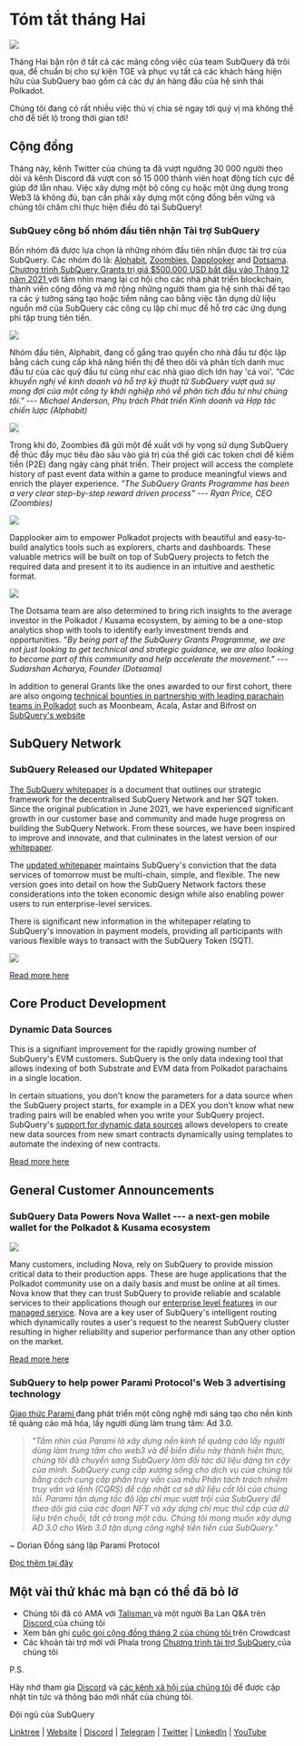 # Tóm tắt tháng Hai

![](https://miro.medium.com/max/1400/1*T3DLiAKSIy-AjRia_JJjow.png)

Tháng Hai bận rộn ở tất cả các mảng công việc của team SubQuery đã trôi qua, để chuẩn bị cho sự kiện TGE và phục vụ tất cả các khách hàng hiện hữu của SubQuery bao gồm cả các dự án hàng đầu của hệ sinh thái Polkadot.

Chúng tôi đang có rất nhiều việc thú vị chia sẻ ngay tới quý vị mà không thể chờ để tiết lộ trong thời gian tới!

## Cộng đồng

Tháng này, kênh Twitter của chúng ta đã vượt ngưỡng 30 000 người theo dõi và kênh Discord đã vượt con số 15 000 thành viên hoạt động tích cực để giúp đỡ lẫn nhau. Việc xây dựng một bộ công cụ hoặc một ứng dụng trong Web3 là không đủ, bạn cần phải xây dựng một cộng đồng bền vững và chúng tôi chăm chỉ thực hiện điều đó tại SubQuery!

### SubQuey công bố nhóm đầu tiên nhận Tài trợ SubQuery

Bốn nhóm đã được lựa chọn là những nhóm đầu tiên nhận được tài trợ của SubQuery. Các nhóm đó là: [Alphabit](https://www.polkadata.xyz/), [Zoombies](https://zoombies.world/), [Dapplooker](https://dapplooker.com/) and [Dotsama](http://dotsama.ai/). [ Chương trình SubQuery Grants trị giá $500.000 USD bắt đầu vào Tháng 12 năm 2021 ](https://subquery.network/grants) với tầm nhìn mang lại cơ hội cho các nhà phát triển blockchain, thành viên cộng đồng và mở rộng những người tham gia hệ sinh thái để tạo ra các ý tưởng sáng tạo hoặc tiềm năng cao bằng việc tận dụng dữ liệu nguồn mở của SubQuery các công cụ lập chỉ mục để hỗ trợ các ứng dụng phi tập trung tiên tiến.

![](https://miro.medium.com/max/1400/1*tBnWK4svpGbGuP3mCXyGDg.png)

Nhóm đầu tiên, Alphabit, đang cố gắng trao quyền cho nhà đầu tư độc lập bằng cách cung cấp khả năng hiển thị để theo dõi và phân tích danh mục đầu tư của các quỹ đầu tư cũng như các nhà giao dịch lớn hay 'cá voi'. _"Các khuyến nghị về kinh doanh và hỗ trợ kỹ thuật từ SubQuery vượt quá sự mong đợi của một công ty khởi nghiệp nhỏ về phân tích đầu tư như chúng tôi." --- Michael Anderson, Phụ trách Phát triển Kinh doanh và Hợp tác chiến lược (Alphabit)_

![](https://miro.medium.com/max/1400/1*TpHBDhA7WqNGTOxz9LpifQ.png)

Trong khi đó, Zoombies đã gửi một đề xuất với hy vọng sử dụng SubQuery để thúc đẩy mục tiêu đào sâu vào giá trị của thế giới các token chơi để kiếm tiền (P2E) đang ngày càng phát triển. Their project will access the complete history of past event data within a game to produce meaningful views and enrich the player experience. _"The SubQuery Grants Programme has been a very clear step-by-step reward driven process" --- Ryan Price, CEO (Zoombies)_

![](https://miro.medium.com/max/1400/1*4rPD0g-pC3MOU5M5vAtS4w.png)

Dapplooker aim to empower Polkadot projects with beautiful and easy-to-build analytics tools such as explorers, charts and dashboards. These valuable metrics will be built on top of SubQuery projects to fetch the required data and present it to its audience in an intuitive and aesthetic format.

![](https://miro.medium.com/max/1400/1*kC8QYVvlUZwUfgXTBFQbgg.png)

The Dotsama team are also determined to bring rich insights to the average investor in the Polkadot / Kusama ecosystem, by aiming to be a one-stop analytics shop with tools to identify early investment trends and opportunities. "_By being part of the SubQuery Grants Programme, we are not just looking to get technical and strategic guidance, we are also looking to become part of this community and help accelerate the movement." --- Sudarshan Acharya, Founder (Dotsama)_

In addition to general Grants like the ones awarded to our first cohort, there are also ongoing [technical bounties in partnership with leading parachain teams in Polkadot](../blogs/20220127-grants-bounties.md) such as Moonbeam, Acala, Astar and Bifrost on [SubQuery's website](https://subquery.network/grants)

## SubQuery Network

### SubQuery Released our Updated Whitepaper

[The SubQuery whitepaper](https://static.subquery.network/whitepaper.pdf) is a document that outlines our strategic framework for the decentralised SubQuery Network and her SQT token. Since the original publication in June 2021, we have experienced significant growth in our customer base and community and made huge progress on building the SubQuery Network. From these sources, we have been inspired to improve and innovate, and that culminates in the latest version of our [whitepaper](https://static.subquery.network/whitepaper.pdf).

The [updated whitepaper](https://static.subquery.network/whitepaper.pdf) maintains SubQuery's conviction that the data services of tomorrow must be multi-chain, simple, and flexible. The new version goes into detail on how the SubQuery Network factors these considerations into the token economic design while also enabling power users to run enterprise-level services.

There is significant new information in the whitepaper relating to SubQuery's innovation in payment models, providing all participants with various flexible ways to transact with the SubQuery Token (SQT).

![](https://miro.medium.com/max/1400/1*EhLefs3-lb47y2LC4Z6jWA.png)

[Read more here](../blogs/20220216-whitepaper-update.md)

## Core Product Development

### Dynamic Data Sources

This is a signifiant improvement for the rapidly growing number of SubQuery's EVM customers. SubQuery is the only data indexing tool that allows indexing of both Substrate and EVM data from Polkadot parachains in a single location.

In certain situations, you don't know the parameters for a data source when the SubQuery project starts, for example in a DEX you don't know what new trading pairs will be enabled when you write your SubQuery project. SubQuery's [support for dynamic data sources](https://university.subquery.network/build/dynamicdatasources.html) allows developers to create new data sources from new smart contracts dynamically using templates to automate the indexing of new contracts.

[Read more here](https://university.subquery.network/build/dynamicdatasources.html)

## General Customer Announcements

### SubQuery Data Powers Nova Wallet --- a next-gen mobile wallet for the Polkadot & Kusama ecosystem

![](https://miro.medium.com/max/1400/1*NkYmEpYLpZYFRkANrvpwPw.png)

Many customers, including Nova, rely on SubQuery to provide mission critical data to their production apps. These are huge applications that the Polkadot community use on a daily basis and must be online at all times. Nova know that they can trust SubQuery to provide reliable and scalable services to their applications though our [enterprise level features](https://blog.subquery.network/blogs/20211228-enterprise-hosted.html) in our [managed service](https://project.subquery.network/). Nova are a key user of SubQuery's intelligent routing which dynamically routes a user's request to the nearest SubQuery cluster resulting in higher reliability and superior performance than any other option on the market.

[Read more here](../customer_announcements/20220210-nova-wallet.md)

### SubQuery to help power Parami Protocol's Web 3 advertising technology

[ Giao thức Parami ](https://parami.io/) đang phát triển một công nghệ mới sáng tạo cho nền kinh tế quảng cáo mã hóa, lấy người dùng làm trung tâm: Ad 3.0.

> _"Tầm nhìn của Parami là xây dựng nền kinh tế quảng cáo lấy người dùng làm trung tâm cho web3 và để biến điều này thành hiện thực, chúng tôi đã chuyển sang SubQuery làm đối tác dữ liệu đáng tin cậy của mình. SubQuery cung cấp xương sống cho dịch vụ của chúng tôi bằng cách cung cấp phần truy vấn của mẫu Phân tách trách nhiệm truy vấn và lệnh (CQRS) để cập nhật cơ sở dữ liệu cốt lõi của chúng tôi. Parami tận dụng tốc độ lập chỉ mục vượt trội của SubQuery để theo dõi giá của các đoạn NFT và xây dựng chỉ mục thứ cấp của dữ liệu trên chuỗi, tất cả trong một câu. Chúng tôi mong muốn xây dựng AD 3.0 cho Web 3.0 tận dụng công nghệ tiên tiến của SubQuery."_

~ Dorian Đồng sáng lập Parami Protocol

[Đọc thêm tại đây](../customer_announcements/20220222-parami.md)

## Một vài thứ khác mà bạn có thể đã bỏ lỡ

- Chúng tôi đã có AMA với [ Talisman ](https://talisman.xyz/) và một người Ba Lan Q&A trên [ Discord ](https://discord.com/channels/796198414798028831/796198414798028834) của chúng tôi
- Xem bản ghi [ cuộc gọi cộng đồng tháng 2 của chúng tôi ](https://www.crowdcast.io/e/subquery-sessions-february) trên Crowdcast
- Các khoản tài trợ mới với Phala trong [ Chương trình tài trợ SubQuery ](https://subquery.network/grants) của chúng tôi

P.S.

Hãy nhớ tham gia [Discord](https://discord.com/invite/subquery) và [các kênh xã hội của chúng tôi](https://linktr.ee/subquerynetwork) để được cập nhật tin tức và thông báo mới nhất của chúng tôi.

Đội ngũ của SubQuery

[Linktree](https://linktr.ee/subquerynetwork) | [Website](https://subquery.network/) | [Discord](https://discord.com/invite/78zg8aBSMG) | [Telegram](https://t.me/subquerynetwork) | [Twitter](https://twitter.com/subquerynetwork) | [LinkedIn](https://www.linkedin.com/company/subquery) | [YouTube](https://www.youtube.com/channel/UCi1a6NUUjegcLHDFLr7CqLw)
